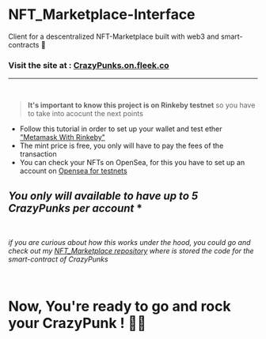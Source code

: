 # NFT_Marketplace-Interface

Client for a descentralized NFT-Marketplace built with web3 and smart-contracts 🚀

### Visit the site at : [CrazyPunks.on.fleek.co](https://crazypunks.on.fleek.co/)

<hr>

</br>

> **It's important to know this project is on Rinkeby testnet** so you have to take into acocunt the next points

- Follow this tutorial in order to set up your wallet and test ether ["Metamask With Rinkeby"](https://gist.github.com/tschubotz/8047d13a2d2ac8b2a9faa3a74970c7ef)
- The mint price is free, you only will have to pay the fees of the transaction
- You can check your NFTs on OpenSea, for this you have to set up an account on [Opensea for testnets](https://testnets.opensea.io/)

## _You only will available to have up to 5 CrazyPunks per account_ \*

</br>

_if you are curious about how this works under the hood, you could go and check out my [NFT_Marketplace repository](https://github.com/NilsonKr/NFT_Marketplace) where is stored the code for the smart-contract of CrazyPunks_

</br>

# Now, You're ready to go and rock your CrazyPunk ! 🚀🤘
